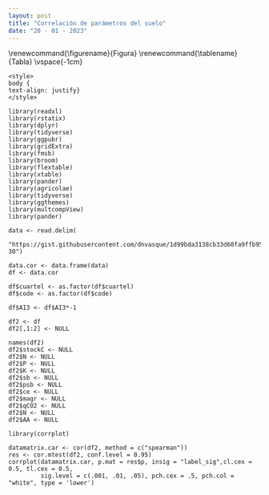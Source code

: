 ```yaml
---
layout: post
title: "Correlación de parámetros del suelo"
date: "20 - 01 - 2023"
---
```


\renewcommand{\figurename}{Figura}
\renewcommand{\tablename}{Tabla}
\vspace{-1cm}

```{=html}
<style>
body {
text-align: justify}
</style>
```

```{r message=FALSE, warning=FALSE, include=FALSE}
library(readxl)
library(rstatix)
library(dplyr)
library(tidyverse)
library(ggpubr)
library(gridExtra)
library(fmsb)
library(broom)
library(flextable)
library(xtable)
library(pander)
library(agricolae)
library(tidyverse)
library(ggthemes)
library(multcompView)
library(pander)
```

```{r include=FALSE}
data <- read.delim(
  "https://gist.githubusercontent.com/dnvasque/1d99bda3138cb33d60fa9ffb9597e34d/raw/c1e74e19ddb2edb4eff4cb625e6a0ce5b40fca57/cor_car_0-30")

data.cor <- data.frame(data)
df <- data.cor

df$cuartel <- as.factor(df$cuartel)
df$code <- as.factor(df$code)

df$AI3 <- df$AI3*-1

df2 <- df
df2[,1:2] <- NULL

names(df2)
df2$stockC <- NULL
df2$N <- NULL
df2$P <- NULL
df2$K <- NULL
df2$sb <- NULL
df2$psb <- NULL
df2$ce <- NULL
df2$magr <- NULL
df2$qCO2 <- NULL
df2$N <- NULL
df2$AA <- NULL
```

```{r echo= F, fig.cap = "Correlograma entre propiedades del suelo e indicadores de salud de suelo, 0-30 cm"}
library(corrplot)

datamatrix.car <- cor(df2, method = c("spearman"))
res <- cor.mtest(df2, conf.level = 0.95)
corrplot(datamatrix.car, p.mat = res$p, insig = "label_sig",cl.cex = 0.5, tl.cex = 0.5,
         sig.level = c(.001, .01, .05), pch.cex = .5, pch.col = "white", type = 'lower')
```
